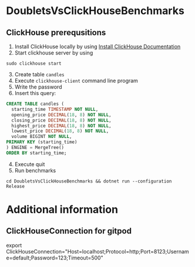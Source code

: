# DoubletsVsClickHouseBenchmarks

##  ClickHouse prerequsitions
1. Install ClickHouse locally by using [Install ClickHouse Documentation](https://clickhouse.com/docs/en/install)  
2. Start clickhouse server by using
```
sudo clickhouse start
```
3. Create table `candles`
  1. Execute `clickhouse-client` command line program
  2. Write the password
  3. Insert this query:
  ```sql
  CREATE TABLE candles (
    starting_time TIMESTAMP NOT NULL,
    opening_price DECIMAL(18, 8) NOT NULL,
    closing_price DECIMAL(18, 8) NOT NULL,
    highest_price DECIMAL(18, 8) NOT NULL,
    lowest_price DECIMAL(18, 8) NOT NULL,
    volume BIGINT NOT NULL,
  PRIMARY KEY (starting_time)
  ) ENGINE = MergeTree()
  ORDER BY starting_time;
  ```
  4. Execute quit
4. Run benchmarks
```
cd DoubletsVsClickHouseBenchmarks && dotnet run --configuration Release
```

# Additional information
## ClickHouseConnection for gitpod
export ClickHouseConnection="Host=localhost;Protocol=http;Port=8123;Username=default;Password=123;Timeout=500"

